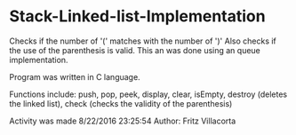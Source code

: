 # Stack-Linked-list-Implementation

Checks if the number of '(' matches with the number of ')' 
Also checks if the use of the parenthesis is valid.
This an was done using an queue implementation.

Program was written in C language.

Functions include:
	push, 
	pop, 
	peek, 
	display, 
	clear, 
	isEmpty, 
	destroy (deletes the linked list), 
	check (checks the validity of the parenthesis)
	

Activity was made 8/22/2016 23:25:54
Author: Fritz Villacorta
